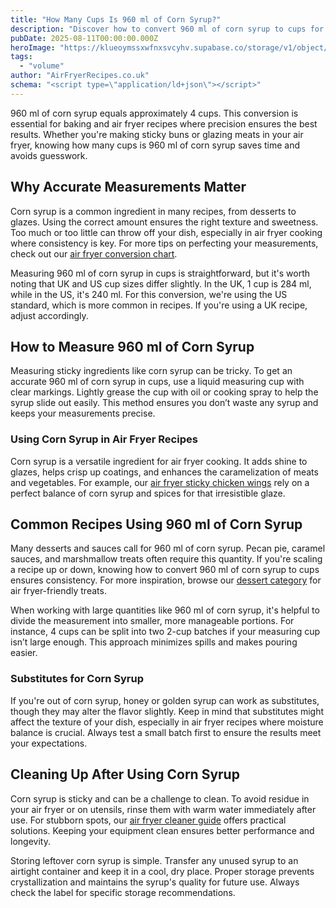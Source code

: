 ```yaml
---
title: "How Many Cups Is 960 ml of Corn Syrup?"
description: "Discover how to convert 960 ml of corn syrup to cups for perfect baking and air fryer recipes. Get precise measurements in seconds!"
pubDate: 2025-08-11T00:00:00.000Z
heroImage: "https://klueoymssxwfnxsvcyhv.supabase.co/storage/v1/object/public/md/how-many-cups-is-960-ml-of-corn-syrup-c4006494.webp"
tags:
  - "volume"
author: "AirFryerRecipes.co.uk"
schema: "<script type=\"application/ld+json\"></script>"
---
```


<p>960 ml of corn syrup equals approximately 4 cups. This conversion is essential for baking and air fryer recipes where precision ensures the best results. Whether you're making sticky buns or glazing meats in your air fryer, knowing how many cups is 960 ml of corn syrup saves time and avoids guesswork.</p>

<h2>Why Accurate Measurements Matter</h2>  
<p>Corn syrup is a common ingredient in many recipes, from desserts to glazes. Using the correct amount ensures the right texture and sweetness. Too much or too little can throw off your dish, especially in air fryer cooking where consistency is key. For more tips on perfecting your measurements, check out our <a href=https://www.airfryerrecipe.co.uk/air-fryer-conversion-chart>air fryer conversion chart</a>.</p>  

<p>Measuring 960 ml of corn syrup in cups is straightforward, but it's worth noting that UK and US cup sizes differ slightly. In the UK, 1 cup is 284 ml, while in the US, it's 240 ml. For this conversion, we're using the US standard, which is more common in recipes. If you're using a UK recipe, adjust accordingly.</p>  

<h2>How to Measure 960 ml of Corn Syrup</h2>  
<p>Measuring sticky ingredients like corn syrup can be tricky. To get an accurate 960 ml of corn syrup in cups, use a liquid measuring cup with clear markings. Lightly grease the cup with oil or cooking spray to help the syrup slide out easily. This method ensures you don’t waste any syrup and keeps your measurements precise.</p>  

<h3>Using Corn Syrup in Air Fryer Recipes</h3>  
<p>Corn syrup is a versatile ingredient for air fryer cooking. It adds shine to glazes, helps crisp up coatings, and enhances the caramelization of meats and vegetables. For example, our <a href=https://www.airfryerrecipe.co.uk/recipes>air fryer sticky chicken wings</a> rely on a perfect balance of corn syrup and spices for that irresistible glaze.</p>  

<h2>Common Recipes Using 960 ml of Corn Syrup</h2>  
<p>Many desserts and sauces call for 960 ml of corn syrup. Pecan pie, caramel sauces, and marshmallow treats often require this quantity. If you're scaling a recipe up or down, knowing how to convert 960 ml of corn syrup to cups ensures consistency. For more inspiration, browse our <a href=https://www.airfryerrecipe.co.uk/recipe-category/dessert>dessert category</a> for air fryer-friendly treats.</p>  

<p>When working with large quantities like 960 ml of corn syrup, it's helpful to divide the measurement into smaller, more manageable portions. For instance, 4 cups can be split into two 2-cup batches if your measuring cup isn’t large enough. This approach minimizes spills and makes pouring easier.</p>  

<h3>Substitutes for Corn Syrup</h3>  
<p>If you're out of corn syrup, honey or golden syrup can work as substitutes, though they may alter the flavor slightly. Keep in mind that substitutes might affect the texture of your dish, especially in air fryer recipes where moisture balance is crucial. Always test a small batch first to ensure the results meet your expectations.</p>  

<h2>Cleaning Up After Using Corn Syrup</h2>  
<p>Corn syrup is sticky and can be a challenge to clean. To avoid residue in your air fryer or on utensils, rinse them with warm water immediately after use. For stubborn spots, our <a href=https://www.airfryerrecipe.co.uk/air-fryer-cleaner>air fryer cleaner guide</a> offers practical solutions. Keeping your equipment clean ensures better performance and longevity.</p>  

<p>Storing leftover corn syrup is simple. Transfer any unused syrup to an airtight container and keep it in a cool, dry place. Proper storage prevents crystallization and maintains the syrup's quality for future use. Always check the label for specific storage recommendations.</p>